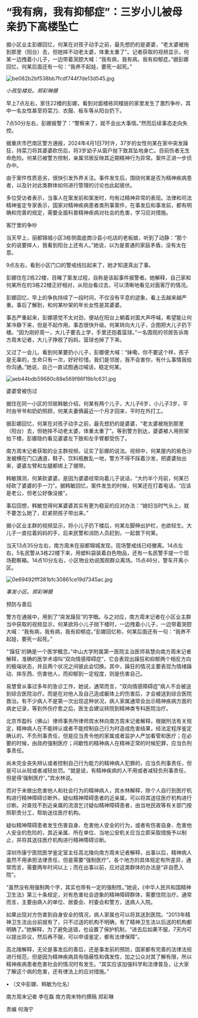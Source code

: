 # “我有病，我有抑郁症”：三岁小儿被母亲扔下高楼坠亡

据小区业主彭娜回忆，何某在对孩子动手之前，最先想扔的是婆婆，“老太婆被拖到那里（阳台）去，但她摔不动老太婆，体重太重了”。记者获取的视频显示，何某一边拽着小儿子，一边带着哭腔大喊：“我有病，我有病，我有抑郁症。”据彭娜回忆，何某后面还有一句：“我养不起娃，要死一起死。”

![be082b2bf538bb7fcdf744f7de13d545.jpg](https://raw.githubusercontent.com/qqhsx/qqnews_image/main/2024/04/03/“我有病，我有抑郁症”：三岁小儿被母亲扔下高楼坠亡/be082b2bf538bb7fcdf744f7de13d545.jpg)

_小孩坠楼处。郑彩琳摄_

早上7点左右，家住22楼的彭娜，看到对面楼栋同楼层的家里发生了激烈争吵，其中一名女性甚至将菜刀、衣服、板车等从阳台扔下。

7点50分左右，彭娜报警了：“警察来了，就不会出大事情。”然而后续事态走向失控。

据重庆市巴南区警方通报，2024年4月1日7时许，37岁的女性何某在家中突发躁狂，持菜刀将其婆婆砍伤后，将3岁幼子从窗户抛下致其坠地身亡。目前伤者无生命危险。何某已被警方控制，亲属邻居反映其近期精神行为异常。案件正进一步侦办中。

由于案件性质恶劣，很快引发外界关注。事件发生后，围绕何某是否为精神疾病患者，以及针对此类群体如何进行管理的讨论也此起彼伏。

多位受访者表示，当事人在案发前和案发时，均有过精神异常的表现。法律和司法精神鉴定专家表示，国家对精神疾病患者类刑事案件，在事发后和事发前，都有明确和完善的规定，需要全面科普精神疾病对社会的危害，学习应对措施。

客厅里的争吵

当天早上，丽都锦城小区3栋侧面底商沙县小吃店的老板娘，听到了动静：“那个女的说要摔人，我看到阳台上还有人。”她说，以为是普通的家庭矛盾，没有太在意。

9点左右，看到小区门口的警戒线拉起来了，她才知道真出了事。

彭娜住在2栋22楼，目睹了案发过程，自称是该起事件报警者。她解释，自己家和何某所在的3栋22楼正好相对，从阳台看过去，可以清晰地看见对面客厅的情况。

彭娜回忆，早上的争执持续了一段时间，不仅没有平息的迹象，看上去越来越严重。事后了解到，和何某吵架的年长女性是其婆婆。

事态严重起来，彭娜感觉不太对劲，便站在阳台上朝着对面大声呼喊，希望能让何某冷静下来，但是不起作用。事态很快升级。何某转向大儿子，企图把大儿子扔下楼。“因为刚好周一，大儿子要去上学，手里还抱着篮球。”一名围观的邻居告诉南方周末记者，大儿子挣脱了妈妈，篮球也掉了下来。

又过了一会儿，看到何某要扔小儿子，彭娜便大喊：“妹嘞，你不要这个样，孩子是无辜的，生命只有一次，好好珍惜。我们是邻居，我不会害你，有什么事情我给你沟通。”她说，自己一直试图通过喊话，稳定何某。

![aeb44bdb59680c88e569f86f19b1c631.jpg](https://raw.githubusercontent.com/qqhsx/qqnews_image/main/2024/04/03/“我有病，我有抑郁症”：三岁小儿被母亲扔下高楼坠亡/aeb44bdb59680c88e569f86f19b1c631.jpg)

婆婆曾被伤过

据住在同一小区的邻居韩敏介绍，何某有两个儿子，大儿子6岁，小儿子3岁，平时由爷爷和奶奶照顾，何某夫妻俩最近一个月才回来，平时在外打工。

据彭娜回忆，何某在对孩子动手之前，最先想扔的是婆婆，“老太婆被拖到那里（阳台）去，但她摔不动老太婆，体重太重了”。等到警方到达，婆婆被人用担架抬下楼，彭娜隐约看见婆婆左下肢和左手臂都受伤了。

南方周末记者获取的业主群视频，证实了彭娜的说法。视频中，何某屋内的紫色沙发被横在门口通道，鞋子、饮料瓶散乱一地，警方不得不踩着沙发，把婆婆抬出来，婆婆左臂和左腿都绑上了绷带。

韩敏猜测，何某砍婆婆，是因为婆婆经常向着儿子说话，“大约半个月前，何某已经砍了婆婆的手一刀”。据韩敏回忆，案件发生的时候，何某还在打着电话，“应该是老公，但老公好像没接”。

事后回想，韩敏觉得何某婆婆其实有更为稳妥的应对办法：“媳妇当时气头上，就不要怎么她了，赶紧把孩子带出来。”

据小区业主群的视频显示，将小儿子扔下楼后，何某左脚伸出护栏，也欲轻生。大儿子一直拉着妈妈的手，后来民警和消防人员赶到，一起救下何某。

当天13点35分左右，南方周末在丽都锦城发现，现场警戒线已经撤离。14点左右，5名民警从3栋22楼下来，用塑料袋装着白色物品，还有一名民警手提一个现场勘察箱。14点10分左右，小区物业劝说围观群众离场。15点46分，警车开离小区。

![0e69492fff381bfc30861ce19d7345ac.jpg](https://raw.githubusercontent.com/qqhsx/qqnews_image/main/2024/04/03/“我有病，我有抑郁症”：三岁小儿被母亲扔下高楼坠亡/0e69492fff381bfc30861ce19d7345ac.jpg)

_事发小区。郑彩琳摄_

预防与善后

警方在通报中，用到了“突发躁狂”的字眼。与之对应，南方周末记者在小区业主群当中获取的视频显示，何某欲将小儿子抛下楼时，一边拽着小儿子，一边带着哭腔大喊：“我有病，我有病，我有抑郁症。”彭娜回忆称，何某后面还有一句：“我养不起娃，要死一起死。”

“‘躁狂’的确是一个医学概念。”中山大学附属第一医院主治医师易慧向南方周末记者解释，准确的医学术语叫“双向情感障碍症”，它会表现出躁狂和抑郁两个相反方向的极端状态，并且两个状况之间彼此会切换。其中，躁狂的情况主要表现为情绪躁动、摔东西、伤害他人，而抑郁到一定程度，则是伤害自己。

易慧曾从事过多年的急诊工作，她说，通常而言，“双向情感障碍症”病人不会被送到综合医院治疗。而是在对他人及自己造成躯体上的伤害后，才会被送到综合医院救治。有不少病人不是第一次出现这种状况，病人家属通常会出示精神疾病方面的病史记录，等到外伤疗愈之后，医生会建议转院到精神类专科医院治疗。

北京市盈科（佛山）律师事务所律师宾水林向南方周末记者解释，根据刑法有关规定，精神病人在不能辨认或者不能控制自己行为时造成危害结果，经法定程序鉴定确认的，不负刑事责任，但是应当责令他的家属或者监护人严加看管和医疗；在必要的时候，由政府强制医疗；间歇性的精神病人在精神正常的时候犯罪，应当负刑事责任。

尚未完全丧失辨认或者控制自己行为能力的精神病人犯罪的，应当负刑事责任，但是可以从轻或者减轻处罚。“就是说，有精神疾病的人不用或者减轻负刑事责任，但是得‘强制医疗’。”宾水林说。

而对于未做出危害他人和社会行为的精神病人，宾水林解释，除个人自行到医疗机构进行精神障碍诊断外，疑似精神障碍患者的近亲属，可以将其送往医疗机构进行诊断。对查找不到近亲属的流浪乞讨疑似精神障碍患者，由当地民政等有关部门按照职责分工，帮助送往医疗机构。

疑似精神障碍患者发生伤害自身、危害他人安全的行为，或者有伤害自身、危害他人安全的危险的，其近亲属、所在单位、当地公安机关应当立即采取措施予以制止，并将其送往医疗机构进行精神障碍诊断。

深圳市康宁医院医学鉴定室主任高北陵向南方周末记者解释，出事以后，精神病人虽然不用承担法律责任，但是需要“强制医疗”，各个地方的具体规定有所差异，通常而言，需要两年时间以上；而在出事以前，应对这类群体的办法是“非自愿入院”。

“虽然没有用强制两个字，其实也带有一定的强制性。”她说，《中华人民共和国精神卫生法》第三十条规定，对有危害社会迹象的精神障碍群体，需要住院治疗。通常而言，主要由病人的单位、居委会、村委会和警方，送病人入院。

如果出现对方伤害到自身安全的情况，病人家属也可以将其送到医院。“2013年精神卫生法出台前就有了，只不过送的机构不明确，有了精神卫生法以后送的机构都明确了。”她解释，为了避免送错，也设置了保护机制，“进去后如果不服，7天内可以提出异议，然后再不服，可以申请鉴定，都有法律保障”。

高北陵解释，无论是事发后的善后，还是事发前的预防，国家都有完善的法律法规进行规范，但是因为精神疾病具有隐蔽性和偶发性，加之公众对其了解有限，所以精神疾病患者危害社会的情况时有发生。“其实应该加强科学和法律普及，让大家了解这个病的危害，还有律法上的应对措施。”

• （文中彭娜、韩敏为化名）

南方周末记者 李在磊 南方周末特约撰稿 郑彩琳

责编 何海宁

